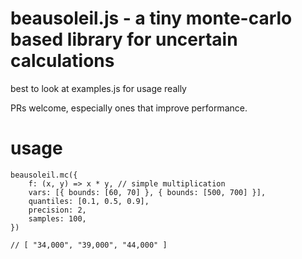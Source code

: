 # beausoleil.js - a tiny monte-carlo based library for uncertain calculations

best to look at examples.js for usage really

PRs welcome, especially ones that improve performance.

# usage

```
beausoleil.mc({
    f: (x, y) => x * y, // simple multiplication
    vars: [{ bounds: [60, 70] }, { bounds: [500, 700] }],
    quantiles: [0.1, 0.5, 0.9],
    precision: 2,
    samples: 100,
})

// [ "34,000", "39,000", "44,000" ]
```

